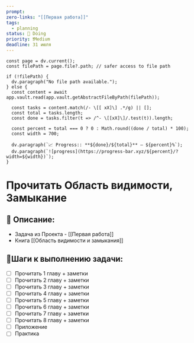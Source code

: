 ```yaml
---
prompt: 
zero-links: "[[Первая работа]]"
tags:
  - planning
status: 📌 Doing
priority: ❗Medium
deadline: 31 июля
---
```

```dataviewjs
const page = dv.current();
const filePath = page.file?.path; // safer access to file path

if (!filePath) {
  dv.paragraph("No file path available.");
} else {
  const content = await app.vault.read(app.vault.getAbstractFileByPath(filePath));
  
  const tasks = content.match(/- \[[ xX]\] .*/g) || [];
  const total = tasks.length;
  const done = tasks.filter(t => /^- \[[xX]\]/.test(t)).length;
  
  const percent = total === 0 ? 0 : Math.round((done / total) * 100);
  const width = 700;
  
  dv.paragraph(`📈 Progress:: **${done}/${total}** — ${percent}%`);
  dv.paragraph(`![progress](https://progress-bar.xyz/${percent}/?width=${width})`);
}

```
# Прочитать Область видимости, Замыкание
## 📑 Описание:
- Задача из Проекта - [[Первая работа]]
- Книга [[Область видимости и замыкания]]

## 📍Шаги к выполнению задачи:
- [ ] Прочитать 1 главу + заметки
- [ ] Прочитать 2 главу + заметки
- [ ] Прочитать 3 главу + заметки
- [ ] Прочитать 4 главу + заметки
- [ ] Прочитать 5 главу + заметки
- [ ] Прочитать 6 главу + заметки
- [ ] Прочитать 7 главу + заметки
- [ ] Прочитать 8 главу + заметки
- [ ] Приложение
- [ ] Практика